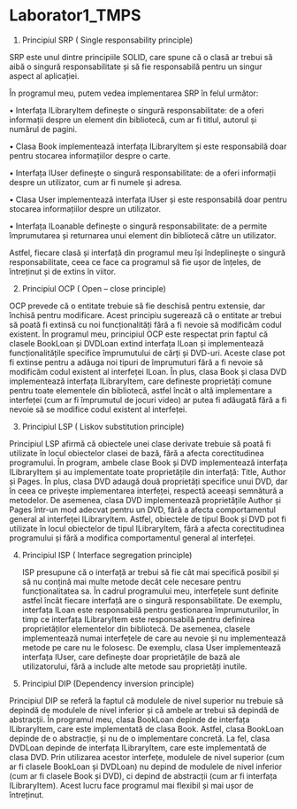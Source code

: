 # Laborator1_TMPS

1.	Principiul SRP ( Single responsability principle)  

SRP este unul dintre principiile SOLID, care spune că o clasă ar trebui să aibă o singură responsabilitate și să fie responsabilă pentru un singur aspect al aplicației.
 
În programul meu, putem vedea implementarea SRP în felul următor:
 
• Interfața ILibraryItem definește o singură responsabilitate: de a oferi informații despre un element din bibliotecă, cum ar fi titlul, autorul și numărul de pagini. 

• Clasa Book implementează interfața ILibraryItem și este responsabilă doar pentru stocarea informațiilor despre o carte. 

• Interfața IUser definește o singură responsabilitate: de a oferi informații despre un utilizator, cum ar fi numele și adresa. 

• Clasa User implementează interfața IUser și este responsabilă doar pentru stocarea informațiilor despre un utilizator. 

• Interfața ILoanable definește o singură responsabilitate: de a permite împrumutarea și returnarea unui element din bibliotecă către un utilizator. 

Astfel, fiecare clasă și interfață din programul meu își îndeplinește o singură responsabilitate, ceea ce face ca programul să fie ușor de înțeles, de întreținut și de extins în viitor.

2.	Principiul OCP ( Open – close principle)

OCP prevede că o entitate trebuie să fie deschisă pentru extensie, dar închisă pentru modificare. Acest principiu sugerează că o entitate ar trebui să poată fi extinsă cu noi funcționalități fără a fi nevoie să modificăm codul existent. 
În programul meu, principiul OCP este respectat prin faptul că clasele BookLoan și DVDLoan extind interfața ILoan și implementează funcționalitățile specifice împrumutului de cărți și DVD-uri. Aceste clase pot fi extinse pentru a adăuga noi tipuri de împrumuturi fără a fi nevoie să modificăm codul existent al interfeței ILoan. 
În plus, clasa Book și clasa DVD implementează interfața ILibraryItem, care defineste proprietăți comune pentru toate elementele din bibliotecă, astfel încât o altă implementare a interfeței (cum ar fi împrumutul de jocuri video) ar putea fi adăugată fără a fi nevoie să se modifice codul existent al interfeței. 


3.	Principiul LSP ( Liskov substitution principle)

Principiul LSP afirmă că obiectele unei clase derivate trebuie să poată fi utilizate în locul obiectelor clasei de bază, fără a afecta corectitudinea programului. În program, ambele clase Book și DVD implementează interfața ILibraryItem și au implementate toate proprietățile din interfață: Title, Author și Pages. 
În plus, clasa DVD adaugă două proprietăți specifice unui DVD, dar în ceea ce privește implementarea interfeței, respectă aceeași semnătură a metodelor. De asemenea, clasa DVD implementează proprietățile Author și Pages într-un mod adecvat pentru un DVD, fără a afecta comportamentul general al interfeței ILibraryItem. 
Astfel, obiectele de tipul Book și DVD pot fi utilizate în locul obiectelor de tipul ILibraryItem, fără a afecta corectitudinea programului și fără a modifica comportamentul general al interfeței.

4.	Principiul ISP ( Interface segregation principle)

 	ISP presupune că o interfață ar trebui să fie cât mai specifică posibil și să nu conțină mai multe metode decât cele necesare pentru funcționalitatea sa.
În cadrul programului meu, interfețele sunt definite astfel încât fiecare interfață are o singură responsabilitate. De exemplu, interfața ILoan este responsabilă pentru gestionarea împrumuturilor, în timp ce interfața ILibraryItem este responsabilă pentru definirea proprietăților elementelor din bibliotecă. 
De asemenea, clasele implementează numai interfețele de care au nevoie și nu implementează metode pe care nu le folosesc. De exemplu, clasa User implementează interfața IUser, care definește doar proprietățile de bază ale utilizatorului, fără a include alte metode sau proprietăți inutile. 

5.	Principiul DIP (Dependency inversion principle)

Principiul DIP se referă la faptul că modulele de nivel superior nu trebuie să depindă de modulele de nivel inferior și că ambele ar trebui să depindă de abstracții. 
În programul meu, clasa BookLoan depinde de interfața ILibraryItem, care este implementată de clasa Book. Astfel, clasa BookLoan depinde de o abstracție, și nu de o implementare concretă. La fel, clasa DVDLoan depinde de interfața ILibraryItem, care este implementată de clasa DVD. 
Prin utilizarea acestor interfețe, modulele de nivel superior (cum ar fi clasele BookLoan și DVDLoan) nu depind de modulele de nivel inferior (cum ar fi clasele Book și DVD), ci depind de abstracții (cum ar fi interfața ILibraryItem). Acest lucru face programul mai flexibil și mai ușor de întreținut.

